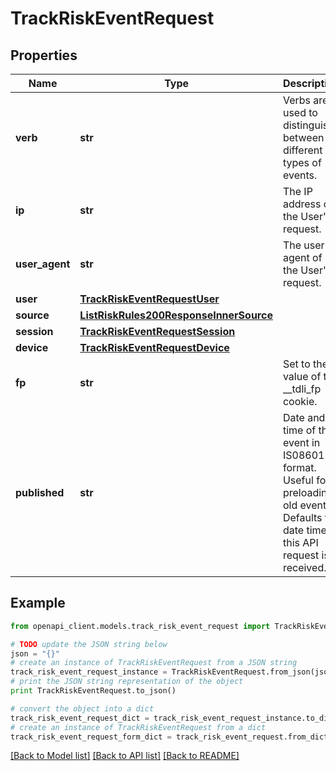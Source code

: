 # TrackRiskEventRequest


## Properties
Name | Type | Description | Notes
------------ | ------------- | ------------- | -------------
**verb** | **str** | Verbs are used to distinguish between different types of events. | 
**ip** | **str** | The IP address of the User&#39;s request. | 
**user_agent** | **str** | The user agent of the User&#39;s request. | 
**user** | [**TrackRiskEventRequestUser**](TrackRiskEventRequestUser.md) |  | 
**source** | [**ListRiskRules200ResponseInnerSource**](ListRiskRules200ResponseInnerSource.md) |  | [optional] 
**session** | [**TrackRiskEventRequestSession**](TrackRiskEventRequestSession.md) |  | [optional] 
**device** | [**TrackRiskEventRequestDevice**](TrackRiskEventRequestDevice.md) |  | [optional] 
**fp** | **str** | Set to the value of the __tdli_fp cookie. | [optional] 
**published** | **str** | Date and time of the event in IS08601 format. Useful for preloading old events. Defaults to date time this API request is received. | [optional] 

## Example

```python
from openapi_client.models.track_risk_event_request import TrackRiskEventRequest

# TODO update the JSON string below
json = "{}"
# create an instance of TrackRiskEventRequest from a JSON string
track_risk_event_request_instance = TrackRiskEventRequest.from_json(json)
# print the JSON string representation of the object
print TrackRiskEventRequest.to_json()

# convert the object into a dict
track_risk_event_request_dict = track_risk_event_request_instance.to_dict()
# create an instance of TrackRiskEventRequest from a dict
track_risk_event_request_form_dict = track_risk_event_request.from_dict(track_risk_event_request_dict)
```
[[Back to Model list]](../README.md#documentation-for-models) [[Back to API list]](../README.md#documentation-for-api-endpoints) [[Back to README]](../README.md)


